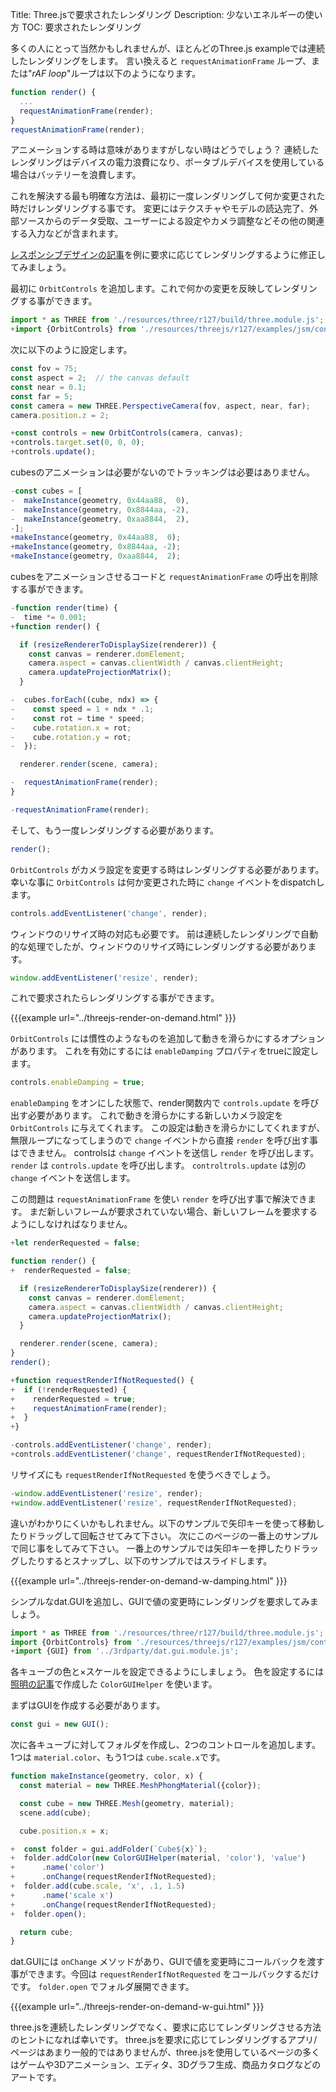 Title: Three.jsで要求されたレンダリング
Description: 少ないエネルギーの使い方
TOC: 要求されたレンダリング

多くの人にとって当然かもしれませんが、ほとんどのThree.js exampleでは連続したレンダリングをします。
言い換えると `requestAnimationFrame` ループ、または"*rAF loop*"ループは以下のようになります。

```js
function render() {
  ...
  requestAnimationFrame(render);
}
requestAnimationFrame(render);
```

アニメーションする時は意味がありますがしない時はどうでしょう？
連続したレンダリングはデバイスの電力浪費になり、ポータブルデバイスを使用している場合はバッテリーを浪費します。

これを解決する最も明確な方法は、最初に一度レンダリングして何か変更された時だけレンダリングする事です。
変更にはテクスチャやモデルの読込完了、外部ソースからのデータ受取、ユーザーによる設定やカメラ調整などその他の関連する入力などが含まれます。

[レスポンシブデザインの記事](threejs-responsive.html)を例に要求に応じてレンダリングするように修正してみましょう。

最初に `OrbitControls` を追加します。これで何かの変更を反映してレンダリングする事ができます。

```js
import * as THREE from './resources/three/r127/build/three.module.js';
+import {OrbitControls} from './resources/threejs/r127/examples/jsm/controls/OrbitControls.js';
```

次に以下のように設定します。

```js
const fov = 75;
const aspect = 2;  // the canvas default
const near = 0.1;
const far = 5;
const camera = new THREE.PerspectiveCamera(fov, aspect, near, far);
camera.position.z = 2;

+const controls = new OrbitControls(camera, canvas);
+controls.target.set(0, 0, 0);
+controls.update();
```

cubesのアニメーションは必要がないのでトラッキングは必要はありません。

```js
-const cubes = [
-  makeInstance(geometry, 0x44aa88,  0),
-  makeInstance(geometry, 0x8844aa, -2),
-  makeInstance(geometry, 0xaa8844,  2),
-];
+makeInstance(geometry, 0x44aa88,  0);
+makeInstance(geometry, 0x8844aa, -2);
+makeInstance(geometry, 0xaa8844,  2);
```

cubesをアニメーションさせるコードと `requestAnimationFrame` の呼出を削除する事ができます。

```js
-function render(time) {
-  time *= 0.001;
+function render() {

  if (resizeRendererToDisplaySize(renderer)) {
    const canvas = renderer.domElement;
    camera.aspect = canvas.clientWidth / canvas.clientHeight;
    camera.updateProjectionMatrix();
  }

-  cubes.forEach((cube, ndx) => {
-    const speed = 1 + ndx * .1;
-    const rot = time * speed;
-    cube.rotation.x = rot;
-    cube.rotation.y = rot;
-  });

  renderer.render(scene, camera);

-  requestAnimationFrame(render);
}

-requestAnimationFrame(render);
```

そして、もう一度レンダリングする必要があります。

```js
render();
```

`OrbitControls` がカメラ設定を変更する時はレンダリングする必要があります。
幸いな事に `OrbitControls` は何か変更された時に `change` イベントをdispatchします。

```js
controls.addEventListener('change', render);
```

ウィンドウのリサイズ時の対応も必要です。
前は連続したレンダリングで自動的な処理でしたが、ウィンドウのリサイズ時にレンダリングする必要があります。

```js
window.addEventListener('resize', render);
```

これで要求されたらレンダリングする事ができます。

{{{example url="../threejs-render-on-demand.html" }}}

`OrbitControls` には慣性のようなものを追加して動きを滑らかにするオプションがあります。
これを有効にするには `enableDamping` プロパティをtrueに設定します。

```js
controls.enableDamping = true;
```

`enableDamping` をオンにした状態で、render関数内で `controls.update` を呼び出す必要があります。
これで動きを滑らかにする新しいカメラ設定を `OrbitControls` に与えてくれます。
この設定は動きを滑らかにしてくれますが、無限ループになってしまうので `change` イベントから直接 `render` を呼び出す事はできません。
controlsは `change` イベントを送信し `render` を呼び出します。 `render` は `controls.update` を呼び出します。
`controltrols.update` は別の `change` イベントを送信します。

この問題は `requestAnimationFrame` を使い `render` を呼び出す事で解決できます。
まだ新しいフレームが要求されていない場合、新しいフレームを要求するようにしなければなりません。

```js
+let renderRequested = false;

function render() {
+  renderRequested = false;

  if (resizeRendererToDisplaySize(renderer)) {
    const canvas = renderer.domElement;
    camera.aspect = canvas.clientWidth / canvas.clientHeight;
    camera.updateProjectionMatrix();
  }

  renderer.render(scene, camera);
}
render();

+function requestRenderIfNotRequested() {
+  if (!renderRequested) {
+    renderRequested = true;
+    requestAnimationFrame(render);
+  }
+}

-controls.addEventListener('change', render);
+controls.addEventListener('change', requestRenderIfNotRequested);
```

リサイズにも `requestRenderIfNotRequested` を使うべきでしょう。

```js
-window.addEventListener('resize', render);
+window.addEventListener('resize', requestRenderIfNotRequested);
```

違いがわかりにくいかもしれません。以下のサンプルで矢印キーを使って移動したりドラッグして回転させてみて下さい。
次にこのページの一番上のサンプルで同じ事をしてみて下さい。
一番上のサンプルでは矢印キーを押したりドラッグしたりするとスナップし、以下のサンプルではスライドします。

{{{example url="../threejs-render-on-demand-w-damping.html" }}}

シンプルなdat.GUIを追加し、GUIで値の変更時にレンダリングを要求してみましょう。

```js
import * as THREE from './resources/three/r127/build/three.module.js';
import {OrbitControls} from './resources/threejs/r127/examples/jsm/controls/OrbitControls.js';
+import {GUI} from '../3rdparty/dat.gui.module.js';
```

各キューブの色と×スケールを設定できるようにしましょう。
色を設定するには[照明の記事](threejs-lights.html)で作成した `ColorGUIHelper` を使います。

まずはGUIを作成する必要があります。

```js
const gui = new GUI();
```

次に各キューブに対してフォルダを作成し、2つのコントロールを追加します。
1つは `material.color`、もう1つは `cube.scale.x`です。

```js
function makeInstance(geometry, color, x) {
  const material = new THREE.MeshPhongMaterial({color});

  const cube = new THREE.Mesh(geometry, material);
  scene.add(cube);

  cube.position.x = x;

+  const folder = gui.addFolder(`Cube${x}`);
+  folder.addColor(new ColorGUIHelper(material, 'color'), 'value')
+      .name('color')
+      .onChange(requestRenderIfNotRequested);
+  folder.add(cube.scale, 'x', .1, 1.5)
+      .name('scale x')
+      .onChange(requestRenderIfNotRequested);
+  folder.open();

  return cube;
}
```

dat.GUIには `onChange` メソッドがあり、GUIで値を変更時にコールバックを渡す事ができます。今回は `requestRenderIfNotRequested` をコールバックするだけです。
`folder.open` でフォルダ展開できます。

{{{example url="../threejs-render-on-demand-w-gui.html" }}}

three.jsを連続したレンダリングでなく、要求に応じてレンダリングさせる方法のヒントになれば幸いです。
three.jsを要求に応じてレンダリングするアプリ/ページはあまり一般的ではありませんが、three.jsを使用しているページの多くはゲームや3Dアニメーション、エディタ、3Dグラフ生成、商品カタログなどのアートです。
